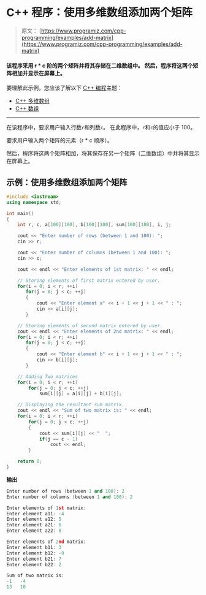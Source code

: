 # C++ 程序：使用多维数组添加两个矩阵

> 原文： [https://www.programiz.com/cpp-programming/examples/add-matrix](https://www.programiz.com/cpp-programming/examples/add-matrix)

#### 该程序采用 r * c 阶的两个矩阵并将其存储在二维数组中。 然后，程序将这两个矩阵相加并显示在屏幕上。

要理解此示例，您应该了解以下 [C++ 编程](/cpp-programming "C++ tutorial")主题：

*   [C++ 多维数组](/cpp-programming/multidimensional-arrays)
*   [C++ 数组](/cpp-programming/arrays)

* * *

在该程序中，要求用户输入行数`r`和列数`c`。 在此程序中，`r`和`c`的值应小于 100。

要求用户输入两个矩阵的元素（r * c 顺序）。

然后，程序将这两个矩阵相加，将其保存在另一个矩阵（二维数组）中并将其显示在屏幕上。

## 示例：使用多维数组添加两个矩阵

```cpp
#include <iostream>
using namespace std;

int main()
{
    int r, c, a[100][100], b[100][100], sum[100][100], i, j;

    cout << "Enter number of rows (between 1 and 100): ";
    cin >> r;

    cout << "Enter number of columns (between 1 and 100): ";
    cin >> c;

    cout << endl << "Enter elements of 1st matrix: " << endl;

    // Storing elements of first matrix entered by user.
    for(i = 0; i < r; ++i)
       for(j = 0; j < c; ++j)
       {
           cout << "Enter element a" << i + 1 << j + 1 << " : ";
           cin >> a[i][j];
       }

    // Storing elements of second matrix entered by user.
    cout << endl << "Enter elements of 2nd matrix: " << endl;
    for(i = 0; i < r; ++i)
       for(j = 0; j < c; ++j)
       {
           cout << "Enter element b" << i + 1 << j + 1 << " : ";
           cin >> b[i][j];
       }

    // Adding Two matrices
    for(i = 0; i < r; ++i)
        for(j = 0; j < c; ++j)
            sum[i][j] = a[i][j] + b[i][j];

    // Displaying the resultant sum matrix.
    cout << endl << "Sum of two matrix is: " << endl;
    for(i = 0; i < r; ++i)
        for(j = 0; j < c; ++j)
        {
            cout << sum[i][j] << "  ";
            if(j == c - 1)
                cout << endl;
        }

    return 0;
} 
```

**输出**

```cpp
Enter number of rows (between 1 and 100): 2
Enter number of columns (between 1 and 100): 2

Enter elements of 1st matrix:
Enter element a11: -4
Enter element a12: 5
Enter element a21: 6
Enter element a22: 8

Enter elements of 2nd matrix:
Enter element b11: 3
Enter element b12: -9
Enter element b21: 7
Enter element b22: 2

Sum of two matrix is:
-1   -4
13   10 
```
